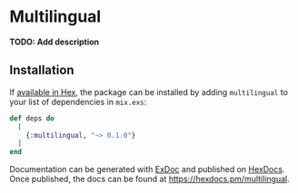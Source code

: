 # Multilingual

**TODO: Add description**

## Installation

If [available in Hex](https://hex.pm/docs/publish), the package can be installed
by adding `multilingual` to your list of dependencies in `mix.exs`:

```elixir
def deps do
  [
    {:multilingual, "~> 0.1.0"}
  ]
end
```

Documentation can be generated with [ExDoc](https://github.com/elixir-lang/ex_doc)
and published on [HexDocs](https://hexdocs.pm). Once published, the docs can
be found at <https://hexdocs.pm/multilingual>.

